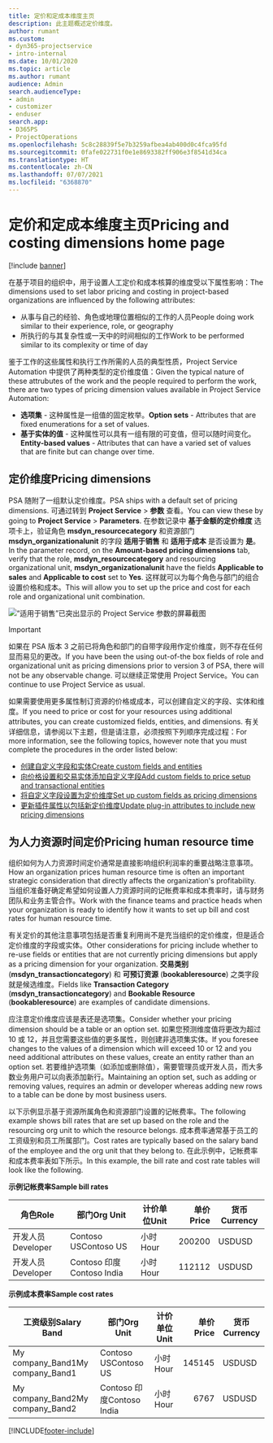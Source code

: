 ```yaml
---
title: 定价和定成本维度主页
description: 此主题概述定价维度。
author: rumant
ms.custom:
- dyn365-projectservice
- intro-internal
ms.date: 10/01/2020
ms.topic: article
ms.author: rumant
audience: Admin
search.audienceType:
- admin
- customizer
- enduser
search.app:
- D365PS
- ProjectOperations
ms.openlocfilehash: 5c8c28839f5e7b3259afbea4ab400d0c4fca95fd
ms.sourcegitcommit: 0fafe022731f0e1e8693382ff906e3f8541d34ca
ms.translationtype: HT
ms.contentlocale: zh-CN
ms.lasthandoff: 07/07/2021
ms.locfileid: "6368870"
---
```

# <a name="pricing-and-costing-dimensions-home-page"></a><span data-ttu-id="f3ff5-103">定价和定成本维度主页</span><span class="sxs-lookup"><span data-stu-id="f3ff5-103">Pricing and costing dimensions home page</span></span>

[!include [banner](../includes/psa-now-project-operations.md)]

<span data-ttu-id="f3ff5-104">在基于项目的组织中，用于设置人工定价和成本核算的维度受以下属性影响：</span><span class="sxs-lookup"><span data-stu-id="f3ff5-104">The dimensions used to set labor pricing and costing in project-based organizations are influenced by the following attributes:</span></span>

- <span data-ttu-id="f3ff5-105">从事与自己的经验、角色或地理位置相似的工作的人员</span><span class="sxs-lookup"><span data-stu-id="f3ff5-105">People doing work similar to their experience, role, or geography</span></span>
- <span data-ttu-id="f3ff5-106">所执行的与其复杂性或一天中的时间相似的工作</span><span class="sxs-lookup"><span data-stu-id="f3ff5-106">Work to be performed similar to its complexity or time of day</span></span>

<span data-ttu-id="f3ff5-107">鉴于工作的这些属性和执行工作所需的人员的典型性质，Project Service Automation 中提供了两种类型的定价维度值：</span><span class="sxs-lookup"><span data-stu-id="f3ff5-107">Given the typical nature of these attrubutes of the work and the people required to perform the work, there are two types of pricing dimension values available in Project Service Automation:</span></span> 

- <span data-ttu-id="f3ff5-108">**选项集** - 这种属性是一组值的固定枚举。</span><span class="sxs-lookup"><span data-stu-id="f3ff5-108">**Option sets** - Attributes that are fixed enumerations for a set of values.</span></span>
- <span data-ttu-id="f3ff5-109">**基于实体的值** - 这种属性可以具有一组有限的可变值，但可以随时间变化。</span><span class="sxs-lookup"><span data-stu-id="f3ff5-109">**Entity-based values** - Attributes that can have a varied set of values that are finite but can change over time.</span></span>

## <a name="pricing-dimensions"></a><span data-ttu-id="f3ff5-110">定价维度</span><span class="sxs-lookup"><span data-stu-id="f3ff5-110">Pricing dimensions</span></span>

<span data-ttu-id="f3ff5-111">PSA 随附了一组默认定价维度。</span><span class="sxs-lookup"><span data-stu-id="f3ff5-111">PSA ships with a default set of pricing dimensions.</span></span> <span data-ttu-id="f3ff5-112">可通过转到 **Project Service** > **参数** 查看。</span><span class="sxs-lookup"><span data-stu-id="f3ff5-112">You can view these by going to **Project Service** > **Parameters**.</span></span> <span data-ttu-id="f3ff5-113">在参数记录中 **基于金额的定价维度** 选项卡上，验证角色 **msdyn_resourcecategory** 和资源部门 **msdyn_organizationalunit** 的字段 **适用于销售** 和 **适用于成本** 是否设置为 **是**。</span><span class="sxs-lookup"><span data-stu-id="f3ff5-113">In the parameter record, on the **Amount-based pricing dimensions** tab, verify that the role, **msdyn_resourcecategory** and resourcing organizational unit, **msdyn_organizationalunit** have the fields **Applicable to sales** and **Applicable to cost** set to **Yes**.</span></span> <span data-ttu-id="f3ff5-114">这样就可以为每个角色与部门的组合设置价格和成本。</span><span class="sxs-lookup"><span data-stu-id="f3ff5-114">This will allow you to set up the price and cost for each role and organizational unit combination.</span></span>

![“适用于销售”已突出显示的 Project Service 参数的屏幕截图](media/PS-OOB-parameters.png)

> [!IMPORTANT]
> <span data-ttu-id="f3ff5-116">如果在 PSA 版本 3 之前已将角色和部门的自带字段用作定价维度，则不存在任何显而易见的更改。</span><span class="sxs-lookup"><span data-stu-id="f3ff5-116">If you have been the using out-of-the box fields of role and organizational unit as pricing dimensions prior to version 3 of PSA, there will not be any observable change.</span></span> <span data-ttu-id="f3ff5-117">可以继续正常使用 Project Service。</span><span class="sxs-lookup"><span data-stu-id="f3ff5-117">You can continue to use Project Service as usual.</span></span> 

<span data-ttu-id="f3ff5-118">如果需要使用更多属性制订资源的价格或成本，可以创建自定义的字段、实体和维度。</span><span class="sxs-lookup"><span data-stu-id="f3ff5-118">If you need to price or cost for your resources using additional attributes, you can create customized fields, entities, and dimensions.</span></span> <span data-ttu-id="f3ff5-119">有关详细信息，请参阅以下主题，但是请注意，必须按照下列顺序完成过程：</span><span class="sxs-lookup"><span data-stu-id="f3ff5-119">For more information, see the following topics, however note that you must complete the procedures in the order listed below:</span></span>

- [<span data-ttu-id="f3ff5-120">创建自定义字段和实体</span><span class="sxs-lookup"><span data-stu-id="f3ff5-120">Create custom fields and entities</span></span>](create-custom-fields-entities.md)
- [<span data-ttu-id="f3ff5-121">向价格设置和交易实体添加自定义字段</span><span class="sxs-lookup"><span data-stu-id="f3ff5-121">Add custom fields to price setup and transactional entities</span></span>](field-references.md)
- [<span data-ttu-id="f3ff5-122">将自定义字段设置为定价维度</span><span class="sxs-lookup"><span data-stu-id="f3ff5-122">Set up custom fields as pricing dimensions</span></span>](set-up-pricing-dimensions.md)
- [<span data-ttu-id="f3ff5-123">更新插件属性以包括新定价维度</span><span class="sxs-lookup"><span data-stu-id="f3ff5-123">Update plug-in attributes to include new pricing dimensions</span></span>](update-plug-in-attributes.md)

## <a name="pricing-human-resource-time"></a><span data-ttu-id="f3ff5-124">为人力资源时间定价</span><span class="sxs-lookup"><span data-stu-id="f3ff5-124">Pricing human resource time</span></span>
<span data-ttu-id="f3ff5-125">组织如何为人力资源时间定价通常是直接影响组织利润率的重要战略注意事项。</span><span class="sxs-lookup"><span data-stu-id="f3ff5-125">How an organization prices human resource time is often an important strategic consideration that directly affects the organization's profitability.</span></span> <span data-ttu-id="f3ff5-126">当组织准备好确定希望如何设置人力资源时间的记帐费率和成本费率时，请与财务团队和业务主管合作。</span><span class="sxs-lookup"><span data-stu-id="f3ff5-126">Work with the finance teams and practice heads when your organization is ready to identify how it wants to set up bill and cost rates for human resource time.</span></span>

<span data-ttu-id="f3ff5-127">有关定价的其他注意事项包括是否重复利用尚不是充当组织的定价维度，但是适合定价维度的字段或实体。</span><span class="sxs-lookup"><span data-stu-id="f3ff5-127">Other considerations for pricing include whether to re-use fields or entities that are not currently pricing dimensions but apply as a pricing dimension for your organization.</span></span> <span data-ttu-id="f3ff5-128">**交易类别** (**msdyn_transactioncategory**) 和 **可预订资源** (**bookableresource**) 之类字段就是候选维度。</span><span class="sxs-lookup"><span data-stu-id="f3ff5-128">Fields like **Transaction Category** (**msdyn_transactioncategory**) and **Bookable Resource** (**bookableresource**) are examples of candidate dimensions.</span></span> 

<span data-ttu-id="f3ff5-129">应注意定价维度应该是表还是选项集。</span><span class="sxs-lookup"><span data-stu-id="f3ff5-129">Consider whether your pricing dimension should be a table or an option set.</span></span> <span data-ttu-id="f3ff5-130">如果您预测维度值将更改为超过 10 或 12，并且您需要这些值的更多属性，则创建非选项集实体。</span><span class="sxs-lookup"><span data-stu-id="f3ff5-130">If you foresee changes to the values of a dimension which will exceed 10 or 12 and you need additional attributes on these values, create an entity rather than an option set.</span></span> <span data-ttu-id="f3ff5-131">若要维护选项集（如添加或删除值），需要管理员或开发人员，而大多数业务用户可以向表添加新行。</span><span class="sxs-lookup"><span data-stu-id="f3ff5-131">Maintaining an option set, such as adding or removing values, requires an admin or developer whereas adding new rows to a table can be done by most business users.</span></span>

<span data-ttu-id="f3ff5-132">以下示例显示基于资源所属角色和资源部门设置的记帐费率。</span><span class="sxs-lookup"><span data-stu-id="f3ff5-132">The following example shows bill rates that are set up based on the role and the resourcing org unit to which the resource belongs.</span></span> <span data-ttu-id="f3ff5-133">成本费率通常基于员工的工资级别和员工所属部门。</span><span class="sxs-lookup"><span data-stu-id="f3ff5-133">Cost rates are typically based on the salary band of the employee and the org unit that they belong to.</span></span> <span data-ttu-id="f3ff5-134">在此示例中，记帐费率和成本费率表如下所示。</span><span class="sxs-lookup"><span data-stu-id="f3ff5-134">In this example, the bill rate and cost rate tables will look like the following.</span></span>

<span data-ttu-id="f3ff5-135">**示例记帐费率**</span><span class="sxs-lookup"><span data-stu-id="f3ff5-135">**Sample bill rates**</span></span>

| <span data-ttu-id="f3ff5-136">角色</span><span class="sxs-lookup"><span data-stu-id="f3ff5-136">Role</span></span>        | <span data-ttu-id="f3ff5-137">部门</span><span class="sxs-lookup"><span data-stu-id="f3ff5-137">Org Unit</span></span>    |<span data-ttu-id="f3ff5-138">计价单位</span><span class="sxs-lookup"><span data-stu-id="f3ff5-138">Unit</span></span>      |<span data-ttu-id="f3ff5-139">单价</span><span class="sxs-lookup"><span data-stu-id="f3ff5-139">Price</span></span>      |<span data-ttu-id="f3ff5-140">货币</span><span class="sxs-lookup"><span data-stu-id="f3ff5-140">Currency</span></span>  |
| ------------|-------------|----------|----------:|----------|
| <span data-ttu-id="f3ff5-141">开发人员</span><span class="sxs-lookup"><span data-stu-id="f3ff5-141">Developer</span></span>   | <span data-ttu-id="f3ff5-142">Contoso US</span><span class="sxs-lookup"><span data-stu-id="f3ff5-142">Contoso US</span></span>  |<span data-ttu-id="f3ff5-143">小时</span><span class="sxs-lookup"><span data-stu-id="f3ff5-143">Hour</span></span> | <span data-ttu-id="f3ff5-144">200</span><span class="sxs-lookup"><span data-stu-id="f3ff5-144">200</span></span>|<span data-ttu-id="f3ff5-145">USD</span><span class="sxs-lookup"><span data-stu-id="f3ff5-145">USD</span></span>     |
| <span data-ttu-id="f3ff5-146">开发人员</span><span class="sxs-lookup"><span data-stu-id="f3ff5-146">Developer</span></span>   | <span data-ttu-id="f3ff5-147">Contoso 印度</span><span class="sxs-lookup"><span data-stu-id="f3ff5-147">Contoso India</span></span> |<span data-ttu-id="f3ff5-148">小时</span><span class="sxs-lookup"><span data-stu-id="f3ff5-148">Hour</span></span>|   <span data-ttu-id="f3ff5-149">112</span><span class="sxs-lookup"><span data-stu-id="f3ff5-149">112</span></span>|<span data-ttu-id="f3ff5-150">USD</span><span class="sxs-lookup"><span data-stu-id="f3ff5-150">USD</span></span>     |


<span data-ttu-id="f3ff5-151">**示例成本费率**</span><span class="sxs-lookup"><span data-stu-id="f3ff5-151">**Sample cost rates**</span></span>

| <span data-ttu-id="f3ff5-152">工资级别</span><span class="sxs-lookup"><span data-stu-id="f3ff5-152">Salary Band</span></span>     | <span data-ttu-id="f3ff5-153">部门</span><span class="sxs-lookup"><span data-stu-id="f3ff5-153">Org Unit</span></span>    |<span data-ttu-id="f3ff5-154">计价单位</span><span class="sxs-lookup"><span data-stu-id="f3ff5-154">Unit</span></span>      |<span data-ttu-id="f3ff5-155">单价</span><span class="sxs-lookup"><span data-stu-id="f3ff5-155">Price</span></span>      |<span data-ttu-id="f3ff5-156">货币</span><span class="sxs-lookup"><span data-stu-id="f3ff5-156">Currency</span></span>  |
| ----------------|-------------|----------|----------:|----------|
| <span data-ttu-id="f3ff5-157">My company_Band1</span><span class="sxs-lookup"><span data-stu-id="f3ff5-157">My company_Band1</span></span> | <span data-ttu-id="f3ff5-158">Contoso US</span><span class="sxs-lookup"><span data-stu-id="f3ff5-158">Contoso US</span></span>  |<span data-ttu-id="f3ff5-159">小时</span><span class="sxs-lookup"><span data-stu-id="f3ff5-159">Hour</span></span> | <span data-ttu-id="f3ff5-160">145</span><span class="sxs-lookup"><span data-stu-id="f3ff5-160">145</span></span>|<span data-ttu-id="f3ff5-161">USD</span><span class="sxs-lookup"><span data-stu-id="f3ff5-161">USD</span></span>     |
| <span data-ttu-id="f3ff5-162">My company_Band2</span><span class="sxs-lookup"><span data-stu-id="f3ff5-162">My company_Band2</span></span> | <span data-ttu-id="f3ff5-163">Contoso 印度</span><span class="sxs-lookup"><span data-stu-id="f3ff5-163">Contoso India</span></span> |<span data-ttu-id="f3ff5-164">小时</span><span class="sxs-lookup"><span data-stu-id="f3ff5-164">Hour</span></span>|   <span data-ttu-id="f3ff5-165">67</span><span class="sxs-lookup"><span data-stu-id="f3ff5-165">67</span></span>|<span data-ttu-id="f3ff5-166">USD</span><span class="sxs-lookup"><span data-stu-id="f3ff5-166">USD</span></span>     |


[!INCLUDE[footer-include](../includes/footer-banner.md)]